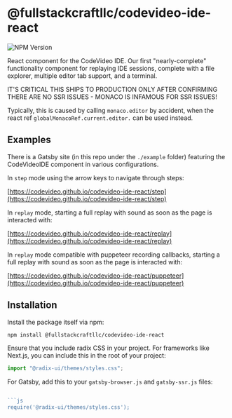 # @fullstackcraftllc/codevideo-ide-react

![NPM Version](https://img.shields.io/npm/v/@fullstackcraftllc/codevideo-ide-react)

React component for the CodeVideo IDE. Our first "nearly-complete" functionality component for replaying IDE sessions, complete with a file explorer, multiple editor tab support, and a terminal.

IT'S CRITICAL THIS SHIPS TO PRODUCTION ONLY AFTER CONFIRMING THERE ARE NO SSR ISSUES - MONACO IS INFAMOUS FOR SSR ISSUES!

Typically, this is caused by calling `monaco.editor` by accident, when the react ref `globalMonacoRef.current.editor.` can be used instead.

## Examples

There is a Gatsby site (in this repo under the `./example` folder) featuring the CodeVideoIDE component in various configurations. 

In `step` mode using the arrow keys to navigate through steps:

[https://codevideo.github.io/codevideo-ide-react/step](https://codevideo.github.io/codevideo-ide-react/step)

In `replay` mode, starting a full replay with sound as soon as the page is interacted with:

[https://codevideo.github.io/codevideo-ide-react/replay](https://codevideo.github.io/codevideo-ide-react/replay)

In `replay` mode compatible with puppeteer recording callbacks, starting a full replay with sound as soon as the page is interacted with:

[https://codevideo.github.io/codevideo-ide-react/puppeteer](https://codevideo.github.io/codevideo-ide-react/puppeteer)


## Installation

Install the package itself via npm:

```bash
npm install @fullstackcraftllc/codevideo-ide-react
```

Ensure that you include radix CSS in your project. For frameworks like Next.js, you can include this in the root of your project:

```ts
import "@radix-ui/themes/styles.css";
```

For Gatsby, add this to your `gatsby-browser.js` and `gatsby-ssr.js` files:

```ts

```js
require('@radix-ui/themes/styles.css');
```